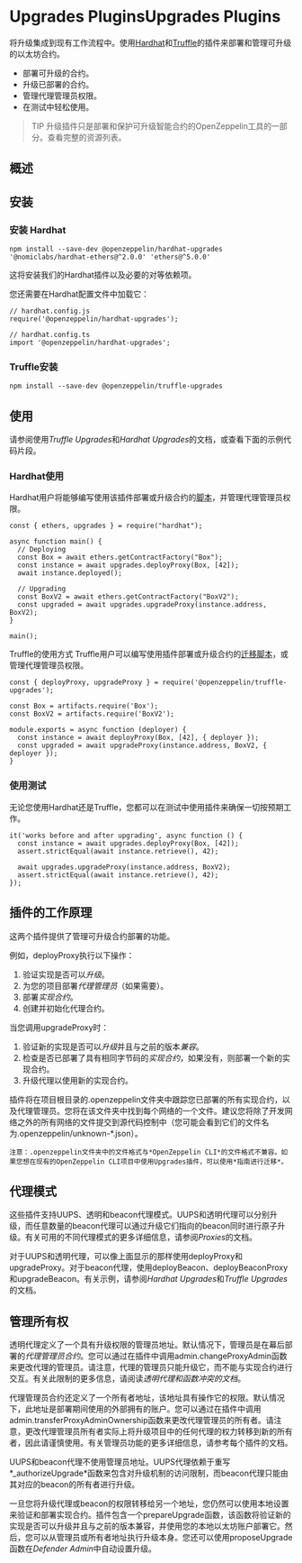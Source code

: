 # Upgrades PluginsUpgrades Plugins

将升级集成到现有工作流程中。使用[Hardhat](https://hardhat.org/)和[Truffle](https://www.trufflesuite.com/truffle)的插件来部署和管理可升级的以太坊合约。

* 部署可升级的合约。
* 升级已部署的合约。
* 管理代理管理员权限。
* 在测试中轻松使用。

> TIP
升级插件只是部署和保护可升级智能合约的OpenZeppelin工具的一部分。查看完整的资源列表。

## 概述

## 安装

### 安装 Hardhat
```
npm install --save-dev @openzeppelin/hardhat-upgrades '@nomiclabs/hardhat-ethers@^2.0.0' 'ethers@^5.0.0'
```
这将安装我们的Hardhat插件以及必要的对等依赖项。

您还需要在Hardhat配置文件中加载它：
```
// hardhat.config.js
require('@openzeppelin/hardhat-upgrades');
```

```
// hardhat.config.ts
import '@openzeppelin/hardhat-upgrades';
```

### Truffle安装
```
npm install --save-dev @openzeppelin/truffle-upgrades
```

## 使用
请参阅使用*Truffle Upgrades*和*Hardhat Upgrades*的文档，或查看下面的示例代码片段。

### Hardhat使用
Hardhat用户将能够编写使用该插件部署或升级合约的[脚本](https://hardhat.org/guides/scripts.html)，并管理代理管理员权限。

```
const { ethers, upgrades } = require("hardhat");

async function main() {
  // Deploying
  const Box = await ethers.getContractFactory("Box");
  const instance = await upgrades.deployProxy(Box, [42]);
  await instance.deployed();

  // Upgrading
  const BoxV2 = await ethers.getContractFactory("BoxV2");
  const upgraded = await upgrades.upgradeProxy(instance.address, BoxV2);
}

main();
```

Truffle的使用方式
Truffle用户可以编写使用插件部署或升级合约的[迁移脚本](https://www.trufflesuite.com/docs/truffle/getting-started/running-migrations)，或管理代理管理员权限。

```
const { deployProxy, upgradeProxy } = require('@openzeppelin/truffle-upgrades');

const Box = artifacts.require('Box');
const BoxV2 = artifacts.require('BoxV2');

module.exports = async function (deployer) {
  const instance = await deployProxy(Box, [42], { deployer });
  const upgraded = await upgradeProxy(instance.address, BoxV2, { deployer });
}
```

### 使用测试
无论您使用Hardhat还是Truffle，您都可以在测试中使用插件来确保一切按预期工作。

```
it('works before and after upgrading', async function () {
  const instance = await upgrades.deployProxy(Box, [42]);
  assert.strictEqual(await instance.retrieve(), 42);

  await upgrades.upgradeProxy(instance.address, BoxV2);
  assert.strictEqual(await instance.retrieve(), 42);
});
```

## 插件的工作原理
这两个插件提供了管理可升级合约部署的功能。

例如，deployProxy执行以下操作：

1. 验证实现是否可以*升级*。
2. 为您的项目部署*代理管理员*（如果需要）。
3. 部署*实现合约*。
4. 创建并初始化代理合约。

当您调用upgradeProxy时：
1. 验证新的实现是否可以*升级*并且与之前的版本*兼容*。
2. 检查是否已部署了具有相同字节码的*实现合约*，如果没有，则部署一个新的实现合约。
3. 升级代理以使用新的实现合约。

插件将在项目根目录的.openzeppelin文件夹中跟踪您已部署的所有实现合约，以及代理管理员。您将在该文件夹中找到每个网络的一个文件。建议您将除了开发网络之外的所有网络的文件提交到源代码控制中（您可能会看到它们的文件名为.openzeppelin/unknown-*.json）。

    注意：.openzeppelin文件夹中的文件格式与*OpenZeppelin CLI*的文件格式不兼容。如果您想在现有的OpenZeppelin CLI项目中使用Upgrades插件，可以使用*指南进行迁移*。

## 代理模式
这些插件支持UUPS、透明和beacon代理模式。UUPS和透明代理可以分别升级，而任意数量的beacon代理可以通过升级它们指向的beacon同时进行原子升级。有关可用的不同代理模式的更多详细信息，请参阅*Proxies*的文档。

对于UUPS和透明代理，可以像上面显示的那样使用deployProxy和upgradeProxy。对于beacon代理，使用deployBeacon、deployBeaconProxy和upgradeBeacon。有关示例，请参阅*Hardhat Upgrades*和*Truffle Upgrades*的文档。

## 管理所有权
透明代理定义了一个具有升级权限的管理员地址。默认情况下，管理员是在幕后部署的*代理管理员合约*。您可以通过在插件中调用admin.changeProxyAdmin函数来更改代理的管理员。请注意，代理的管理员只能升级它，而不能与实现合约进行交互。有关此限制的更多信息，请阅读*透明代理和函数冲突的文档*。

代理管理员合约还定义了一个所有者地址，该地址具有操作它的权限。默认情况下，此地址是部署期间使用的外部拥有的账户。您可以通过在插件中调用admin.transferProxyAdminOwnership函数来更改代理管理员的所有者。请注意，更改代理管理员所有者实际上将升级项目中的任何代理的权力转移到新的所有者，因此请谨慎使用。有关管理员功能的更多详细信息，请参考每个插件的文档。

UUPS和beacon代理不使用管理员地址。UUPS代理依赖于重写*_authorizeUpgrade*函数来包含对升级机制的访问限制，而beacon代理只能由其对应的beacon的所有者进行升级。

一旦您将升级代理或beacon的权限转移给另一个地址，您仍然可以使用本地设置来验证和部署实现合约。插件包含一个prepareUpgrade函数，该函数将验证新的实现是否可以升级并且与之前的版本兼容，并使用您的本地以太坊账户部署它。然后，您可以从管理员或所有者地址执行升级本身。您还可以使用proposeUpgrade函数在*Defender Admin*中自动设置升级。